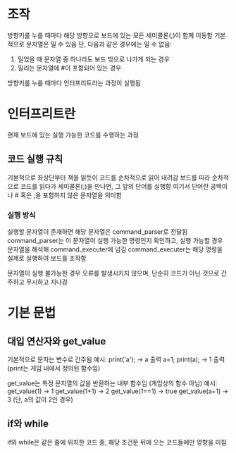 # 조작
방향키를 누를 때마다 해당 방향으로 보드에 있는 모든 세미콜론(;)이 함께 이동함
기본적으로 문자열은 밀 수 있음
단, 다음과 같은 경우에는 밀 수 없음:
1. 밀었을 때 문자열 중 하나라도 보드 밖으로 나가게 되는 경우
2. 밀리는 문자열에 #이 포함되어 있는 경우




방향키를 누를 때마다 인터프리트라는 과정이 실행됨
# 인터프리트란
현재 보드에 있는 실행 가능한 코드를 수행하는 과정

## 코드 실행 규칙
기본적으로 좌상단부터 책을 읽듯이 코드를 순차적으로 읽어 내려감
보드를 따라 순차적으로 코드를 읽다가 세미콜론(;)을 만나면, 그 앞의 단어를 실행함
여기서 단어란 공백이나 # 혹은 ;을 포함하지 않은 문자열을 의미함

### 실행 방식
실행할 문자열이 존재하면 해당 문자열은 command_parser로 전달됨
command_parser는 이 문자열이 실행 가능한 명령인지 확인하고, 실행 가능할 경우
문자열을 해석해 command_executer에 넘김
command_executer는 해당 명령을 실제로 실행하여 보드를 조작함

문자열이 실행 불가능한 경우 오류를 발생시키지 않으며,
단순히 코드가 아닌 것으로 간주하고 무시하고 지나감

# 기본 문법
## 대입 연산자와 get_value
기본적으로 문자는 변수로 간주됨
예시:
print('a'); → a 출력
a=1; print(a); → 1 출력
(print는 게임 내에서 정의된 함수임)

get_value는 특정 문자열의 값을 반환하는 내부 함수임 (게임상의 함수 아님)
예시:
get_value(1) → 1
get_value(1+1) → 2
get_value(1==1) → true
get_value(a+1) → 3 (단, a의 값이 2인 경우)

## if와 while
if와 while은 같은 줄에 위치한 코드 중, 해당 조건문 뒤에 오는 코드들에만 영향을 미침

